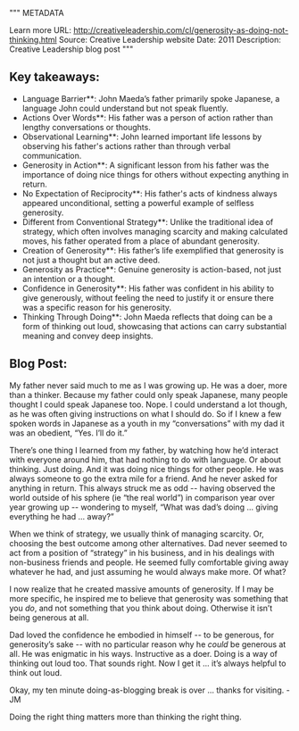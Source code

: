 """
METADATA

Learn more URL: http://creativeleadership.com/cl/generosity-as-doing-not-thinking.html
Source: Creative Leadership website
Date: 2011
Description:  Creative Leadership blog post
"""
## Key takeaways:

- Language Barrier**: John Maeda’s father primarily spoke Japanese, a language John could understand but not speak fluently.
- Actions Over Words**: His father was a person of action rather than lengthy conversations or thoughts.
- Observational Learning**: John learned important life lessons by observing his father's actions rather than through verbal communication.
- Generosity in Action**: A significant lesson from his father was the importance of doing nice things for others without expecting anything in return.
- No Expectation of Reciprocity**: His father's acts of kindness always appeared unconditional, setting a powerful example of selfless generosity.
- Different from Conventional Strategy**: Unlike the traditional idea of strategy, which often involves managing scarcity and making calculated moves, his father operated from a place of abundant generosity.
- Creation of Generosity**: His father’s life exemplified that generosity is not just a thought but an active deed.
- Generosity as Practice**: Genuine generosity is action-based, not just an intention or a thought.
- Confidence in Generosity**: His father was confident in his ability to give generously, without feeling the need to justify it or ensure there was a specific reason for his generosity.
- Thinking Through Doing**: John Maeda reflects that doing can be a form of thinking out loud, showcasing that actions can carry substantial meaning and convey deep insights.

## Blog Post:

My father never said much to me as I was growing up. He was a doer, more than a thinker. Because my father could only speak Japanese, many people thought I could speak Japanese too. Nope. I could understand a lot though, as he was often giving instructions on what I should do. So if I knew a few spoken words in Japanese as a youth in my “conversations” with my dad it was an obedient, “Yes. I’ll do it.”

There’s one thing I learned from my father, by watching how he’d interact with everyone around him, that had nothing to do with language. Or about thinking. Just doing. And it was doing nice things for other people. He was always someone to go the extra mile for a friend. And he never asked for anything in return. This always struck me as odd -- having observed the world outside of his sphere (ie “the real world”) in comparison year over year growing up -- wondering to myself, “What was dad’s doing ... giving everything he had ... away?”

When we think of strategy, we usually think of managing scarcity. Or, choosing the best outcome among other alternatives. Dad never seemed to act from a position of “strategy” in his business, and in his dealings with non-business friends and people. He seemed fully comfortable giving away whatever he had, and just assuming he would always make more. Of what?

I now realize that he created massive amounts of generosity. If I may be more specific, he inspired me to believe that generosity was something that you *do*, and not something that you think about doing. Otherwise it isn’t being generous at all.

Dad loved the confidence he embodied in himself -- to be generous, for generosity’s sake -- with no particular reason why he *could* be generous at all. He was enigmatic in his ways. Instructive as a doer. Doing is a way of thinking out loud too. That sounds right. Now I get it ... it’s always helpful to think out loud.

Okay, my ten minute doing-as-blogging break is over ... thanks for visiting. -JM

Doing the right thing matters more than thinking the right thing.